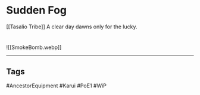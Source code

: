 # Sudden Fog
[[Tasalio Tribe]]
A clear day dawns only for the lucky.

#
![[SmokeBomb.webp]]

---
## Tags
#AncestorEquipment
#Karui
#PoE1 
#WiP 